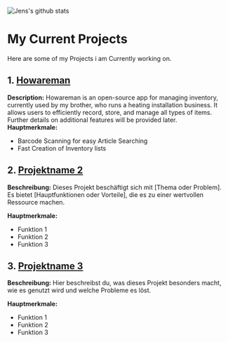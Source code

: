 ![Jens's github stats](https://github-readme-stats.vercel.app/api?username=huemmerj&theme=merko&layout=compact)

# My Current Projects

Here are some of my Projects i am Currently working on.
## 1. [Howareman](https://github.com/huemmerj/howareman)

**Description:** Howareman is an open-source app for managing inventory, currently used by my brother, who runs a heating installation business. It allows users to efficiently record, store, and manage all types of items. Further details on additional features will be provided later.
**Hauptmerkmale:**
- Barcode Scanning for easy Article Searching
- Fast Creation of Inventory lists

## 2. [Projektname 2](https://github.com/username/projektname2)

**Beschreibung:** Dieses Projekt beschäftigt sich mit [Thema oder Problem]. Es bietet [Hauptfunktionen oder Vorteile], die es zu einer wertvollen Ressource machen.

**Hauptmerkmale:**
- Funktion 1
- Funktion 2
- Funktion 3

## 3. [Projektname 3](https://github.com/username/projektname3)

**Beschreibung:** Hier beschreibst du, was dieses Projekt besonders macht, wie es genutzt wird und welche Probleme es löst.

**Hauptmerkmale:**
- Funktion 1
- Funktion 2
- Funktion 3
